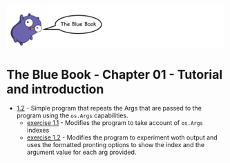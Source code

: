
![](/assets/bluebookrepologo.png)

# The Blue Book - Chapter 01 - Tutorial and introduction

- [1.2](/src/ch01-tutorial/102-command-line-args) - Simple program that repeats the Args that are passed to the program using the `os.Args` capabilities.
    - [exercise 1.1](/src/ch01-tutorial/012-x01) - Modifies the program to take account of `os.Args` indexes
    - [exercise 1.2](/src/ch01-tutorial/012-x02) - Modifies the program to experiment woth output and uses the formatted pronting options to show the index and the argument value for each arg provided.
